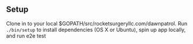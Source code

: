 ## Setup

Clone in to your local $GOPATH/src/rocketsurgeryllc.com/dawnpatrol. Run `./bin/setup` to install dependencies (OS X or Ubuntu), spin up app locally, and run e2e test
